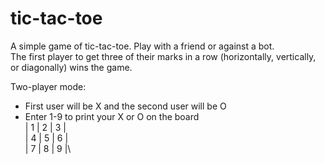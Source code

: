 # tic-tac-toe
A simple game of tic-tac-toe. Play with a friend or against a bot.\
The first player to get three of their marks in a row (horizontally, vertically, or diagonally) wins the game.

Two-player mode:
- First user will be X and the second user will be O
- Enter 1-9 to print your X or O on the board\
| 1 | 2 | 3 |\
| 4 | 5 | 6 |\
| 7 | 8 | 9 |\